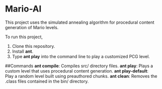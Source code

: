 # Mario-AI  

This project uses the simulated annealing algorithm for procedural content generation of Mario levels.

To run this project,
1. Clone this repository.
2. Install **ant**.
3. Type **ant play** into the command line to play a customized PCG level.

##Commands
**ant compile**: Compiles src/ directory files.
**ant play**: Plays a custom level that uses procedural content generation.
**ant play-default**: Play a random level built using preauthored chunks.
**ant clean**: Removes the .class files contained in the bin/ directory.

